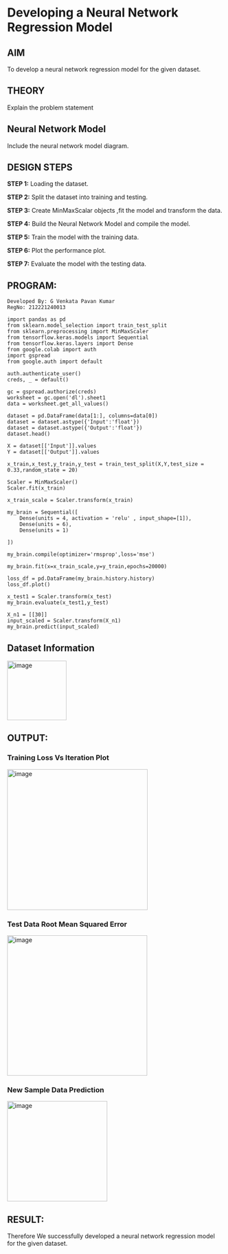 # Developing a Neural Network Regression Model

## AIM

To develop a neural network regression model for the given dataset.

## THEORY

Explain the problem statement

## Neural Network Model

Include the neural network model diagram.

## DESIGN STEPS

<b>STEP 1:</b> Loading the dataset.

<b>STEP 2:</b> Split the dataset into training and testing.

<b>STEP 3:</b> Create MinMaxScalar objects ,fit the model and transform the data.

<b>STEP 4:</b> Build the Neural Network Model and compile the model.

<b>STEP 5:</b> Train the model with the training data.

<b>STEP 6:</b> Plot the performance plot.

<b>STEP 7:</b> Evaluate the model with the testing data.

## PROGRAM:
```
Developed By: G Venkata Pavan Kumar
RegNo: 212221240013
```

```
import pandas as pd
from sklearn.model_selection import train_test_split
from sklearn.preprocessing import MinMaxScaler
from tensorflow.keras.models import Sequential
from tensorflow.keras.layers import Dense
from google.colab import auth
import gspread
from google.auth import default

auth.authenticate_user()
creds, _ = default()

gc = gspread.authorize(creds)
worksheet = gc.open('dl').sheet1
data = worksheet.get_all_values()

dataset = pd.DataFrame(data[1:], columns=data[0])
dataset = dataset.astype({'Input':'float'})
dataset = dataset.astype({'Output':'float'})
dataset.head()

X = dataset[['Input']].values
Y = dataset[['Output']].values

x_train,x_test,y_train,y_test = train_test_split(X,Y,test_size = 0.33,random_state = 20)

Scaler = MinMaxScaler()
Scaler.fit(x_train)

x_train_scale = Scaler.transform(x_train)

my_brain = Sequential([
    Dense(units = 4, activation = 'relu' , input_shape=[1]),
    Dense(units = 6),
    Dense(units = 1)

])

my_brain.compile(optimizer='rmsprop',loss='mse')

my_brain.fit(x=x_train_scale,y=y_train,epochs=20000)

loss_df = pd.DataFrame(my_brain.history.history)
loss_df.plot()

x_test1 = Scaler.transform(x_test)
my_brain.evaluate(x_test1,y_test)

X_n1 = [[30]]
input_scaled = Scaler.transform(X_n1)
my_brain.predict(input_scaled)
```
## Dataset Information

<img width="138" alt="image" src="https://github.com/Pavan-Gv/basic-nn-model/assets/94827772/21d61956-2559-465a-8c8b-ac0f1d11e652">

## OUTPUT:

### Training Loss Vs Iteration Plot

<img width="327" alt="image" src="https://github.com/Pavan-Gv/basic-nn-model/assets/94827772/d2cf233c-906c-4cd3-a0bf-0b6569a3898d">

### Test Data Root Mean Squared Error

<img width="326" alt="image" src="https://github.com/Pavan-Gv/basic-nn-model/assets/94827772/1b1d5640-5dc8-4c5a-b378-19888609f810">


### New Sample Data Prediction

<img width="233" alt="image" src="https://github.com/Pavan-Gv/basic-nn-model/assets/94827772/7e72c01d-7ba7-4b2d-b4f4-8409f115b730">

## RESULT:
Therefore We successfully developed a neural network regression model for the given dataset.
